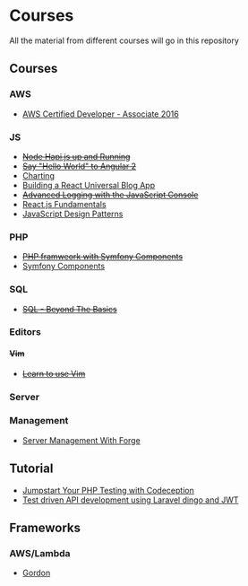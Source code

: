 # Courses
All the material from different courses will go in this repository

## Courses
### AWS
- [AWS Certified Developer - Associate 2016](https://www.udemy.com/aws-certified-developer-associate)

### JS
- ~~[Node Hapi.js up and Running](https://egghead.io/lessons/node-js-hapi-js-up-and-running?series=introduction-to-node-servers-with-hapi-js)~~
- ~~[Say "Hello World" to Angular 2](https://egghead.io/lessons/angular-2-say-hello-world-to-angular-2?series=angular-2-fundamentals)~~
- [Charting](https://laracasts.com/series/charting-and-you)
- [Building a React Universal Blog App](http://www.sitepoint.com/building-a-react-universal-blog-app-a-step-by-step-guide/)
- ~~[Advanced Logging with the JavaScript Console](https://egghead.io/series/js-console-for-power-users)~~
- [React.js Fundamentals](http://courses.reactjsprogram.com/courses/reactjsfundamentals)
- [JavaScript Design Patterns](https://www.udacity.com/course/viewer#!/c-ud989/l-3417188540/m-3374098584)
### PHP
- ~~[PHP framweork with Symfony Components](http://www.sitepoint.com/build-php-framework-symfony-components/)~~
- [Symfony Components](https://laracasts.com/series/discover-symfony-components)

### SQL
- ~~[SQL - Beyond The Basics](https://www.udemy.com/sql-beyond-the-basics/learn)~~

### Editors
#### ~~Vim~~
- ~~[Learn to use Vim](https://egghead.io/series/learn-to-use-vim)~~

### Server
### Management
- [Server Management With Forge](https://laracasts.com/series/server-management-with-forge)

## Tutorial
- [Jumpstart Your PHP Testing with Codeception](https://www.toptal.com/php/php-testing-with-codeception)
- [Test driven API development using Laravel dingo and JWT](https://dotdev.co/test-driven-api-development-using-laravel-dingo-and-jwt-with-documentation-ae4014260148)

## Frameworks
### AWS/Lambda
- [Gordon](https://github.com/jorgebastida/gordon)
